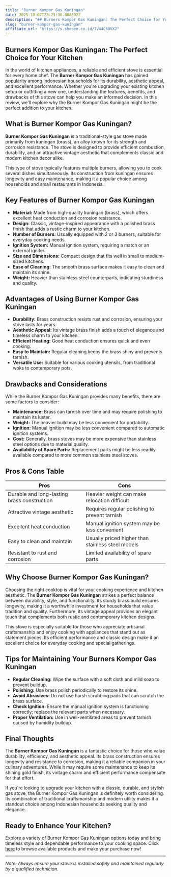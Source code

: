 ```yaml
---
title: "Burner Kompor Gas Kuningan"
date: 2025-10-07T23:25:30.088502Z
description: "## Burners Kompor Gas Kuningan: The Perfect Choice for Your Kitchen..."
slug: "burner-kompor-gas-kuningan"
affiliate_url: "https://s.shopee.co.id/7V44C68VX2"
---
```

## Burners Kompor Gas Kuningan: The Perfect Choice for Your Kitchen

In the world of kitchen appliances, a reliable and efficient stove is essential for every home chef. The **Burner Kompor Gas Kuningan** has gained popularity among Indonesian households for its durability, aesthetic appeal, and excellent performance. Whether you're upgrading your existing kitchen setup or outfitting a new one, understanding the features, benefits, and drawbacks of this stove can help you make an informed decision. In this review, we'll explore why the Burner Kompor Gas Kuningan might be the perfect addition to your kitchen.

## What is Burner Kompor Gas Kuningan?

**Burner Kompor Gas Kuningan** is a traditional-style gas stove made primarily from kuningan (brass), an alloy known for its strength and corrosion resistance. The stove is designed to provide efficient combustion, durability, and an attractive vintage aesthetic that complements classic and modern kitchen decor alike.

This type of stove typically features multiple burners, allowing you to cook several dishes simultaneously. Its construction from kuningan ensures longevity and easy maintenance, making it a popular choice among households and small restaurants in Indonesia.

## Key Features of Burner Kompor Gas Kuningan

- **Material:** Made from high-quality kuningan (brass), which offers excellent heat conduction and corrosion resistance.
- **Design:** Classic, vintage-inspired appearance with a polished brass finish that adds a rustic charm to your kitchen.
- **Number of Burners:** Usually equipped with 2 or 3 burners, suitable for everyday cooking needs.
- **Ignition System:** Manual ignition system, requiring a match or an external igniter.
- **Size and Dimensions:** Compact design that fits well in small to medium-sized kitchens.
- **Ease of Cleaning:** The smooth brass surface makes it easy to clean and maintain its shine.
- **Weight:** Heavier than stainless steel counterparts, indicating sturdiness and quality.

## Advantages of Using Burner Kompor Gas Kuningan

- **Durability:** Brass construction resists rust and corrosion, ensuring your stove lasts for years.
- **Aesthetic Appeal:** Its vintage brass finish adds a touch of elegance and timeless charm to your kitchen.
- **Efficient Heating:** Good heat conduction ensures quick and even cooking.
- **Easy to Maintain:** Regular cleaning keeps the brass shiny and prevents tarnish.
- **Versatile Use:** Suitable for various cooking utensils, from traditional woks to contemporary pots.

## Drawbacks and Considerations

While the Burner Kompor Gas Kuningan provides many benefits, there are some factors to consider:

- **Maintenance:** Brass can tarnish over time and may require polishing to maintain its luster.
- **Weight:** The heavier build may be less convenient for portability.
- **Ignition:** Manual ignition may be less convenient compared to automatic ignition systems.
- **Cost:** Generally, brass stoves may be more expensive than stainless steel options due to material quality.
- **Availability of Spare Parts:** Replacement parts might be less readily available compared to more common stainless steel stoves.

## Pros & Cons Table

| Pros                                      | Cons                                               |
|--------------------------------------------|----------------------------------------------------|
| Durable and long-lasting brass construction | Heavier weight can make relocation difficult     |
| Attractive vintage aesthetic               | Requires regular polishing to prevent tarnish   |
| Excellent heat conduction                  | Manual ignition system may be less convenient    |
| Easy to clean and maintain                 | Usually priced higher than stainless steel models |
| Resistant to rust and corrosion          | Limited availability of spare parts               |

## Why Choose Burner Kompor Gas Kuningan?

Choosing the right cooktop is vital for your cooking experience and kitchen aesthetic. The **Burner Kompor Gas Kuningan** strikes a perfect balance between durability, style, and functionality. Its sturdy brass build ensures longevity, making it a worthwhile investment for households that value tradition and quality. Furthermore, its vintage appeal provides an elegant touch that complements both rustic and contemporary kitchen designs.

This stove is especially suitable for those who appreciate artisanal craftsmanship and enjoy cooking with appliances that stand out as statement pieces. Its efficient performance and classic design make it an excellent choice for everyday cooking and special gatherings.

## Tips for Maintaining Your Burners Kompor Gas Kuningan

- **Regular Cleaning:** Wipe the surface with a soft cloth and mild soap to prevent buildup.
- **Polishing:** Use brass polish periodically to restore its shine.
- **Avoid Abrasives:** Do not use harsh scrubbing pads that can scratch the brass surface.
- **Check Ignition:** Ensure the manual ignition system is functioning correctly; replace the relevant parts when necessary.
- **Proper Ventilation:** Use in well-ventilated areas to prevent tarnish caused by humidity buildup.

## Final Thoughts

The **Burner Kompor Gas Kuningan** is a fantastic choice for those who value durability, efficiency, and aesthetic appeal. Its brass construction ensures longevity and resistance to corrosion, making it a reliable companion in your culinary adventures. While it may require some maintenance to keep its shining gold finish, its vintage charm and efficient performance compensate for that effort.

If you're looking to upgrade your kitchen with a classic, durable, and stylish gas stove, the Burner Kompor Gas Kuningan is definitely worth considering. Its combination of traditional craftsmanship and modern utility makes it a standout choice among Indonesian households seeking quality and elegance.

## Ready to Enhance Your Kitchen?

Explore a variety of Burner Kompor Gas Kuningan options today and bring timeless style and dependable performance to your cooking space. Click [here](https://s.shopee.co.id/7V44C68VX2) to browse available products and make your purchase now!

---

*Note: Always ensure your stove is installed safely and maintained regularly by a qualified technician.*